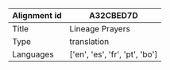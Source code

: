 |Alignment id | A32CBED7D
| --- | --- 
|Title | Lineage Prayers 
|Type | translation
|Languages | ['en', 'es', 'fr', 'pt', 'bo']